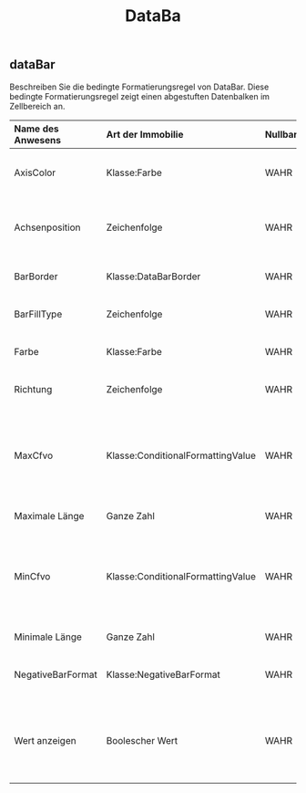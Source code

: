 ﻿---
title: DataBa
second_title: Aspose.Cells Cloud Documen
type: docs
url: /de/specification/model/databar/
description: "Aspose.Cells Cloud-Modellspezifikation: DataBar. Bearbeiten Sie mühelos Excel und andere Tabellenkalkulationsdokumente mit Funktionen wie Öffnen, Generieren, Bearbeiten, Teilen, Zusammenführen, Vergleichen und Konvertieren"
weight: 50
---
## **dataBar**

 Beschreiben Sie die bedingte Formatierungsregel von DataBar. Diese bedingte Formatierungsregel zeigt einen abgestuften Datenbalken im Zellbereich an.

| Name des Anwesens| Art der Immobilie| Nullbar| Schreibgeschützt| Standardwert| Beschreibung|
|:- |:- |:- |:- |:- |:- |
| AxisColor| Klasse:Farbe| WAHR| FALSCH|| Ruft die Farbe der Achse für Zellen mit bedingter Formatierung als Datenbalken ab.|
| Achsenposition| Zeichenfolge| WAHR| FALSCH|| Ruft die Position der Achse der durch eine bedingte Formatierungsregel angegebenen Datenbalken ab oder legt diese fest.|
| BarBorder| Klasse:DataBarBorder| WAHR| FALSCH||Ruft ein Objekt ab, das den Rahmen einer Datenleiste angibt.|
| BarFillType| Zeichenfolge| WAHR| FALSCH|| Ruft ab oder legt fest, wie eine Datenleiste mit Farbe gefüllt wird.|
| Farbe| Klasse:Farbe| WAHR| FALSCH|| Rufen Sie die Farbe dieser DataBar ab oder legen Sie sie fest.|
| Richtung| Zeichenfolge| WAHR| FALSCH|| Ruft die Richtung ab, in der die Datenleiste angezeigt wird, oder legt diese fest.|
| MaxCfvo| Klasse:ConditionalFormattingValue| WAHR| FALSCH|| Rufen Sie das Maximalwertobjekt dieser DataBar ab oder legen Sie es fest. Null oder CFValueObject mit dem Typ FormatConditionValueType.Min können nicht darauf festgelegt werden.|
| Maximale Länge| Ganze Zahl| WAHR| FALSCH|| Stellt die maximale Länge der Datenleiste dar.|
| MinCfvo| Klasse:ConditionalFormattingValue| WAHR| FALSCH|| Rufen Sie das Mindestwertobjekt dieser DataBar ab oder legen Sie es fest. Null oder CFValueObject mit dem Typ FormatConditionValueType.Max können nicht darauf festgelegt werden.|
| Minimale Länge| Ganze Zahl| WAHR| FALSCH|| Stellt die Mindestlänge der Datenleiste dar.|
| NegativeBarFormat| Klasse:NegativeBarFormat| WAHR| FALSCH|| Ruft das NegativeBarFormat-Objekt ab, das einer bedingten Formatierungsregel für Datenleisten zugeordnet ist.|
| Wert anzeigen| Boolescher Wert| WAHR| FALSCH|| Rufen Sie das Flag ab, das angibt, ob die Werte der Zellen angezeigt werden sollen, auf die diese Datenleiste angewendet wird, oder legen Sie es fest. Der Standardwert ist wahr.|

